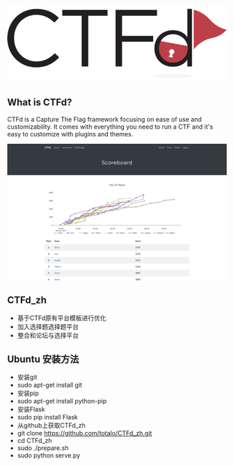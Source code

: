 ![](https://github.com/CTFd/CTFd/blob/master/CTFd/themes/core/static/img/logo.png?raw=true)
====



## What is CTFd?
CTFd is a Capture The Flag framework focusing on ease of use and customizability. It comes with everything you need to run a CTF and it's easy to customize with plugins and themes.

![CTFd is a CTF in a can.](https://github.com/CTFd/CTFd/blob/master/CTFd/themes/core/static/img/scoreboard.png?raw=true)

## CTFd_zh
 * 基于CTFd原有平台模板进行优化
 * 加入选择题选择题平台
 * 整合和论坛与选择平台

## Ubuntu 安装方法
 * 安装git
  * sudo apt-get install git
 * 安装pip
  * sudo apt-get install python-pip
 * 安装Flask
  * sudo pip install Flask
 * 从github上获取CTFd_zh
  * git clone https://github.com/totalo/CTFd_zh.git
  * cd CTFd_zh
  * sudo ./prepare.sh
  * sudo python serve.py

